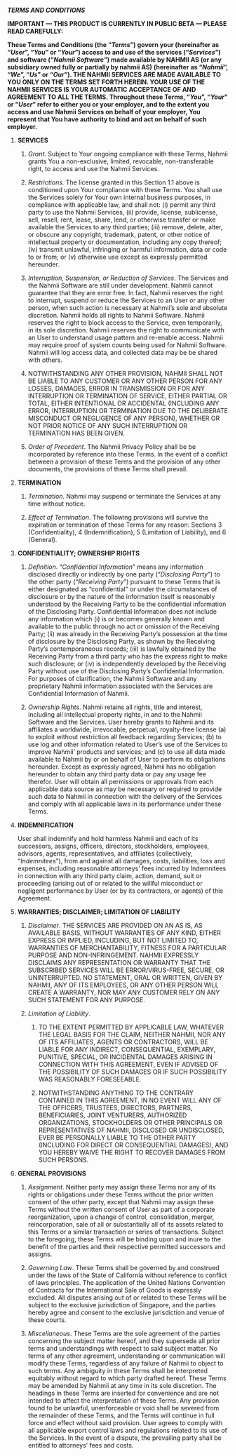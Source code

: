 ***TERMS AND CONDITIONS***

**IMPORTANT — THIS PRODUCT IS CURRENTLY IN PUBLIC BETA — PLEASE READ
CAREFULLY:**

**These Terms and Conditions (the “*Terms*”) govern your (hereinafter as
“*User*”, “*You*” or “*Your*”) access to and use of the services
(“*Services*”) and software (“*Nahmii Software*”) made available by NAHMII
AS (or any subsidiary owned fully or partially by nahmii AS) (hereinafter
as “*Nahmii*”, “*We*”, “*Us*” or “*Our*”). THE NAHMII SERVICES ARE MADE
AVAILABLE TO YOU ONLY ON THE TERMS SET FORTH HEREIN. YOUR USE OF THE
NAHMII SERVICES IS YOUR AUTOMATIC ACCEPTANCE OF AND AGREEMENT TO ALL THE
TERMS. Throughout these Terms, “*You*”, “*Your*” or “*User*” refer to
either you or your employer, and to the extent you access and use Nahmii
Services on behalf of your employer, You represent that You have
authority to bind and act on behalf of such employer.**

1.  **SERVICES**

    1. *Grant*. Subject to Your ongoing compliance with these Terms,
 Nahmii grants You a non-exclusive, limited, revocable, non-transferable
 right, to access and use the Nahmii Services.

    2. *Restrictions*. The license granted in this Section 1.1 above is
 conditioned upon Your compliance with these Terms. You shall use the
 Services solely for Your own internal business purposes, in compliance
 with applicable law, and shall not: (i) permit any third party to use
 the Nahmii Services, (ii) provide, license, sublicense, sell, resell,
 rent, lease, share, lend, or otherwise transfer or make available the
 Services to any third parties; (iii) remove, delete, alter, or obscure
 any copyright, trademark, patent, or other notice of intellectual
 property or documentation, including any copy thereof; (iv) transmit
 unlawful, infringing or harmful information, data or code to or from;
 or (v) otherwise use except as expressly permitted hereunder.

    3. *Interruption, Suspension, or Reduction of Services*. The Services
 and the Nahmii Software are still under development. Nahmii cannot
 guarantee that they are error free. In fact, Nahmii reserves the right
 to interrupt, suspend or reduce the Services to an User or any other
 person, when such action is necessary at Nahmii’s sole and absolute
 discretion. Nahmii holds all rights to Nahmii Software. Nahmii reserves
 the right to block access to the Service, even temporarily, in its
 sole discretion. Nahmii reserves the right to communicate with an User
 to understand usage pattern and re-enable access. Nahmii may require
 proof of system counts being used for Nahmii Software. Nahmii will log
 access data, and collected data may be be shared with others.

    4. NOTWITHSTANDING ANY OTHER PROVISION, NAHMII SHALL NOT BE LIABLE TO
 ANY CUSTOMER OR ANY OTHER PERSON FOR ANY LOSSES, DAMAGES, ERROR IN
 TRANSMISSION OR FOR ANY INTERRUPTION OR TERMINATION OF SERVICE, EITHER
 PARTIAL OR TOTAL, EITHER INTENTIONAL OR ACCIDENTAL (INCLUDING ANY
 ERROR, INTERRUPTION OR TERMINATION DUE TO THE DELIBERATE MISCONDUCT OR
 NEGLIGENCE OF ANY PERSON), WHETHER OR NOT PRIOR NOTICE OF ANY SUCH
 INTERRUPTION OR TERMINATION HAS BEEN GIVEN.

    5. *Order of Precedent*. The Nahmii Privacy Policy shall be be
 incorporated by reference into these Terms. In the event of a conflict
 between a provision of these Terms and the provision of any other
 documents, the provisions of these Terms shall prevail.

2.  **TERMINATION**

    1. *Termination*. Nahmii may suspend or terminate the Services at any
 time without notice.

    2. *Effect of Termination*. The following provisions will survive the
 expiration or termination of these Terms for any reason: Sections 3
 (Confidentiality), 4 (Indemnification), 5 (Limitation of Liability),
 and 6 (General).

3.  **CONFIDENTIALITY; OWNERSHIP RIGHTS**

    1. *Definition*. “*Confidential Information*” means any information
 disclosed directly or indirectly by one party (“*Disclosing Party*”)
 to the other party (“*Receiving Party*”) pursuant to these Terms that
 is either designated as “confidential” or under the circumstances of
 disclosure or by the nature of the information itself is reasonably
 understood by the Receiving Party to be the confidential information
 of the Disclosing Party. Confidential Information does not include any
 information which (i) is or becomes generally known and available to
 the public through no act or omission of the Receiving Party; (ii) was
 already in the Receiving Party’s possession at the time of disclosure
 by the Disclosing Party, as shown by the Receiving Party’s
 contemporaneous records; (iii) is lawfully obtained by the Receiving
 Party from a third party who has the express right to make such
 disclosure; or (iv) is independently developed by the Receiving Party
 without use of the Disclosing Party’s Confidential Information. For
 purposes of clarification, the Nahmii Software and any proprietary
 Nahmii information associated with the Services are Confidential
 Information of Nahmii.

    2. *Ownership Rights*. Nahmii retains all rights, title and interest,
 including all intellectual property rights, in and to the Nahmii
 Software and the Services. User hereby grants to Nahmii and its
 affiliates a worldwide, irrevocable, perpetual, royalty-free license
 (a) to exploit without restriction all feedback regarding Services;
 (b) to use log and other information related to User’s use of the
 Services to improve Nahmii’ products and services; and (c) to use all
 data made available to Nahmii by or on behalf of User to perform its
 obligations hereunder. Except as expressly agreed, Nahmii has no
 obligation hereunder to obtain any third party data or pay any usage
 fee therefor. User will obtain all permissions or approvals from each
 applicable data source as may be necessary or required to provide such
 data to Nahmii in connection with the delivery of the Services and
 comply with all applicable laws in its performance under these Terms.

4.  **INDEMNIFICATION**

     User shall indemnify and hold harmless Nahmii and each of its
 successors, assigns, officers, directors, stockholders, employees,
 advisors, agents, representatives, and affiliates (collectively,
 “*Indemnitees*”), from and against all damages, costs, liabilities,
 loss and expenses, including reasonable attorneys’ fees incurred by
 Indemnitees in connection with any third party claim, action, demand,
 suit or proceeding (arising out of or related to the willful
 misconduct or negligent performance by User (or by its contractors, or
 agents) of this Agreement.

5.  **WARRANTIES; DISCLAIMER; LIMITATION OF LIABILITY**

    1. *Disclaimer*. THE SERVICES ARE PROVIDED ON AN AS IS, AS AVAILABLE
 BASIS, WITHOUT WARRANTIES OF ANY KIND, EITHER EXPRESS OR IMPLIED,
 INCLUDING, BUT NOT LIMITED TO, WARRANTIES OF MERCHANTABILITY, FITNESS
 FOR A PARTICULAR PURPOSE AND NON-INFRINGEMENT. NAHMII EXPRESSLY
 DISCLAIMS ANY REPRESENTATION OR WARRANTY THAT THE SUBSCRIBED SERVICES
 WILL BE ERROR/VIRUS-FREE, SECURE, OR UNINTERRUPTED. NO STATEMENT, ORAL
 OR WRITTEN, GIVEN BY NAHMII, ANY OF ITS EMPLOYEES, OR ANY OTHER PERSON
 WILL CREATE A WARRANTY, NOR MAY ANY CUSTOMER RELY ON ANY SUCH
 STATEMENT FOR ANY PURPOSE.

    2. *Limitation of Liability*.

       1. TO THE EXTENT PERMITTED BY APPLICABLE LAW, WHATEVER THE LEGAL
 BASIS FOR THE CLAIM, NEITHER NAHMII, NOR ANY OF ITS AFFILIATES, AGENTS
 OR CONTRACTORS, WILL BE LIABLE FOR ANY INDIRECT, CONSEQUENTIAL,
 EXEMPLARY, PUNITIVE, SPECIAL, OR INCIDENTAL DAMAGES ARISING IN
 CONNECTION WITH THIS AGREEMENT, EVEN IF ADVISED OF THE POSSIBILITY OF
 SUCH DAMAGES OR IF SUCH POSSIBILITY WAS REASONABLY FORESEEABLE.

       2. NOTWITHSTANDING ANYTHING TO THE CONTRARY CONTAINED IN THIS
 AGREEMENT, IN NO EVENT WILL ANY OF THE OFFICERS, TRUSTEES, DIRECTORS,
 PARTNERS, BENEFICIARIES, JOINT VENTURERS, AUTHORIZED ORGANIZATIONS,
 STOCKHOLDERS OR OTHER PRINCIPALS OR REPRESENTATIVES OF NAHMII,
 DISCLOSED OR UNDISCLOSED, EVER BE PERSONALLY LIABLE TO THE OTHER PARTY
 (INCLUDING FOR DIRECT OR CONSEQUENTIAL DAMAGES), AND YOU HEREBY WAIVE
 THE RIGHT TO RECOVER DAMAGES FROM SUCH PERSONS.

6.  **GENERAL PROVISIONS**

    1. *Assignment*. Neither party may assign these Terms nor any of its
 rights or obligations under these Terms without the prior written
 consent of the other party, except that Nahmii may assign these Terms
 without the written consent of User as part of a corporate
 reorganization, upon a change of control, consolidation, merger,
 reincorporation, sale of all or substantially all of its assets
 related to this Terms or a similar transaction or series of
 transactions. Subject to the foregoing, these Terms will be binding
 upon and inure to the benefit of the parties and their respective
 permitted successors and assigns.

    2. *Governing Law*. These Terms shall be governed by and construed
 under the laws of the State of California without reference to
 conflict of laws principles. The application of the United Nations
 Convention of Contracts for the International Sale of Goods is
 expressly excluded. All disputes arising out of or related to these
 Terms will be subject to the exclusive jurisdiction of Singapore, and
 the parties hereby agree and consent to the exclusive jurisdiction and
 venue of these courts.

    3. *Miscellaneous*. These Terms are the sole agreement of the parties
 concerning the subject matter hereof, and they supersede all prior
 terms and understandings with respect to said subject matter. No terms
 of any other agreement, understanding or communication will modify
 these Terms, regardless of any failure of Nahmii to object to such
 terms. Any ambiguity in these Terms shall be interpreted equitably
 without regard to which party drafted hereof. These Terms may be
 amended by Nahmii at any time in its sole discretion. The headings in
 these Terms are inserted for convenience and are not intended to
 affect the interpretation of these Terms. Any provision found to be
 unlawful, unenforceable or void shall be severed from the remainder of
 these Terms, and the Terms will continue in full force and effect
 without said provision. User agrees to comply with all applicable
 export control laws and regulations related to its use of the
 Services. In the event of a dispute, the prevailing party shall be
 entitled to attorneys’ fees and costs.
